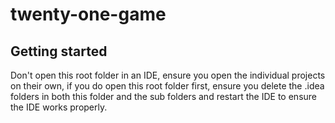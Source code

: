 # twenty-one-game

## Getting started
Don't open this root folder in an IDE, ensure you open the individual projects on their own, if you do open this root folder first, ensure you delete the .idea folders in both this folder and the sub folders and restart the IDE to ensure the IDE works properly.
